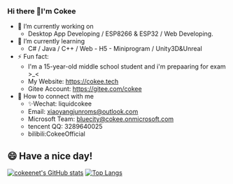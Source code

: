 ### Hi there 👋I'm Cokee
- 🔭 I’m currently working on 
  - Desktop App Developing / ESP8266 & ESP32 / Web Developing.
- 🌱 I’m currently learning 
  - C# / Java / C++ / Web - H5 - Miniprogram / Unity3D&Unreal
- ⚡ Fun fact: 
  - I'm a 15-year-old middle school student and i'm prepaaring for exam >_<
  - My Website: https://cokee.tech
  - Gitee Account: https://gitee.com/cokee
- 🤔 How to connect with me
  - ✨Wechat: liquidcokee
  - Email: xiaoyangjunroms@outlook.com
  - Microsoft Team: bluecity@cokee.onmicrosoft.com
  - tencent QQ: 3289640025
  - bilibili:CokeeOfficial
## 😄 Have a nice day!
[![cokeenet's GitHub stats](https://github-readme-stats.vercel.app/api?username=cokeenet)](https://github.com/anuraghazra/github-readme-stats)
[![Top Langs](https://github-readme-stats.vercel.app/api/top-langs/?username=cokeenet)](https://github.com/anuraghazra/github-readme-stats)

<!--
**cokeenet/cokeenet** is a ✨ _special_ ✨ repository because its `README.md` (this file) appears on your GitHub profile.

Here are some ideas to get you started:
- 👯 I’m looking to collaborate on ...
- 🤔 I’m looking for help with ...
- 💬 Ask me about ...
- 📫 How to reach me: ...
- 😄 Pronouns: ...
- ⚡ Fun fact: ...

-->
